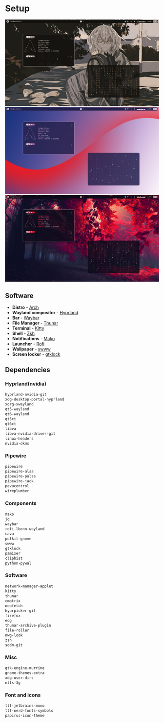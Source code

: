 # Setup

<img src="/assets/1.png" alt="first screenshot"/>
<img src="/assets/2.png" alt="second screenshot"/>
<img src="/assets/3.png" alt="third screenshot"/>


## Software
- **Distro** - [Arch](https://archlinux.org/)
- **Wayland compositor** - [Hyprland](https://hyprland.org/)
- **Bar** - [Waybar](https://github.com/Alexays/Waybar)
- **File Manager** - [Thunar](https://gitlab.xfce.org/xfce/thunar)
- **Terminal** - [Kitty](https://sw.kovidgoyal.net/kitty/)
- **Shell** - [Zsh](https://www.zsh.org/)
- **Notifications** - [Mako](https://github.com/emersion/mako)
- **Launcher** - [Rofi](https://github.com/lbonn/rofi)
- **Wallpaper** - [swww](https://github.com/Horus645/swww)
- **Screen locker** - [gtklock](https://github.com/jovanlanik/gtklock)

## Dependencies

### Hyprland(nvidia)
```
hyprland-nvidia-git
xdg-desktop-portal-hyprland
xorg-xwayland
qt5-wayland
qt6-wayland
qt5ct
qt6ct
libva
libva-nvidia-driver-git
linux-headers 
nvidia-dkms
```
### Pipewire
```
pipewire 
pipewire-alsa 
pipewire-pulse 
pipewire-jack 
pavucontrol
wireplumber
```
### Components
```
mako
jq
waybar
rofi-lbonn-wayland
cava
polkit-gnome
swww
gtklock
pamixer 
cliphist
python-pywal
```
### Software
```
network-manager-applet 
kitty
thunar
cmatrix
neofetch
hyprpicker-git
firefox 
eog
thunar-archive-plugin 
file-roller 
nwg-look
zsh
sddm-git
```
### Misc
```
gtk-engine-murrine 
gnome-themes-extra
xdg-user-dirs
ntfs-3g
```

### Font and icons
```
ttf-jetbrains-mono
ttf-nerd-fonts-symbols
papirus-icon-theme
```
